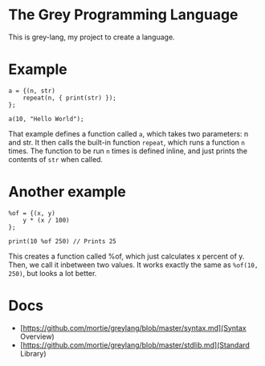 # The Grey Programming Language

This is grey-lang, my project to create a language.

# Example

	a = {(n, str)
		repeat(n, { print(str) });
	};

	a(10, "Hello World");

That example defines a function called `a`, which takes two parameters: n and
str. It then calls the built-in function `repeat`, which runs a function `n`
times. The function to be run `n` times is defined inline, and just prints the
contents of `str` when called.

# Another example

	%of = {(x, y)
		y * (x / 100)
	};

	print(10 %of 250) // Prints 25

This creates a function called %of, which just calculates x percent of y. Then,
we call it inbetween two values. It works exactly the same as `%of(10, 250)`,
but looks a lot better.

# Docs

* [https://github.com/mortie/greylang/blob/master/syntax.md](Syntax Overview)
* [https://github.com/mortie/greylang/blob/master/stdlib.md](Standard Library)
